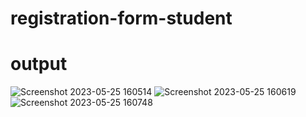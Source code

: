 # registration-form-student

# output
![Screenshot 2023-05-25 160514](https://github.com/123shahan/registration-form-student/assets/102419339/b9a2dc01-9ace-4bfa-923f-f065d14be6f9)
![Screenshot 2023-05-25 160619](https://github.com/123shahan/registration-form-student/assets/102419339/255f9efd-d00a-43e4-bf2e-269f76ded60e)
![Screenshot 2023-05-25 160748](https://github.com/123shahan/registration-form-student/assets/102419339/52076fbb-6287-4439-945d-037351be0e78)

